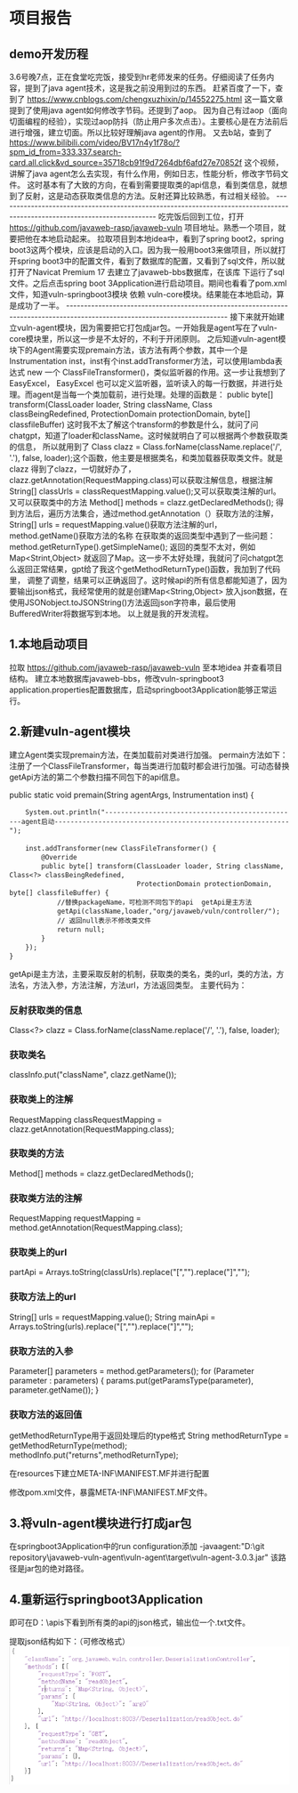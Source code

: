 # 项目报告




## demo开发历程

   3.6号晚7点，正在食堂吃完饭，接受到hr老师发来的任务。仔细阅读了任务内容，提到了java agent技术，这是我之前没用到过的东西。
   赶紧百度了一下，查到了 https://www.cnblogs.com/chengxuzhixin/p/14552275.html 这一篇文章 提到了使用java agent如何修改字节码。还提到了aop。
   因为自己有过aop（面向切面编程的经验），实现过aop防抖（防止用户多次点击）。主要核心是在方法前后进行增强，建立切面。所以比较好理解java agent的作用。
   又去b站，查到了 https://www.bilibili.com/video/BV17n4y1f78o/?spm_id_from=333.337.search-card.all.click&vd_source=35718cb91f9d7264dbf6afd27e70852f 这个视频，讲解了java agent怎么去实现，有什么作用，例如日志，性能分析，修改字节码文件。
   这时基本有了大致的方向，在看到需要提取类的api信息，看到类信息，就想到了反射，这是动态获取类信息的方法。反射还算比较熟悉，有过相关经验。
    --------------------------------------------------------------------------------------------------------------------------
   吃完饭后回到工位，打开 https://github.com/javaweb-rasp/javaweb-vuln 项目地址。熟悉一个项目，就要把他在本地启动起来。
    拉取项目到本地idea中，看到了spring boot2，spring boot3这两个模块，应该是启动的入口。因为我一般用boot3来做项目，所以就打开spring boot3中的配置文件，看到了数据库的配置，又看到了sql文件，所以就打开了Navicat Premium 17 去建立了javaweb-bbs数据库，在该库
    下运行了sql文件。之后点击spring boot 3Application进行启动项目。期间也看看了pom.xml文件，知道vuln-springboot3模块 依赖 vuln-core模块。结果能在本地启动，算是成功了一半。
    ---------------------------------------------------------------------------------------------------------------------------
    接下来就开始建立vuln-agent模块，因为需要把它打包成jar包。一开始我是agent写在了vuln-core模块里，所以这一步是不太好的，不利于开闭原则。
    之后知道vuln-agent模块下的Agent需要实现premain方法，该方法有两个参数，其中一个是Instrumentation inst，inst有个inst.addTransformer方法，可以使用lambda表达式 new 一个 ClassFileTransformer()，类似监听器的作用。这一步让我想到了EasyExcel，
    EasyExcel 也可以定义监听器，监听读入的每一行数据，并进行处理。而agent是当每一个类加载前，进行处理。处理的函数是：
    public byte[] transform(ClassLoader loader, String className, Class<?> classBeingRedefined, ProtectionDomain protectionDomain, byte[] classfileBuffer) 
    这时我不太了解这个transform的参数是什么，就问了问chatgpt，知道了loader和className。这时候就明白了可以根据两个参数获取类的信息，
    所以就用到了 Class<?> clazz = Class.forName(className.replace('/', '.'), false, loader);这个函数，他主要是根据类名，和类加载器获取类文件。就是clazz
    得到了clazz，一切就好办了，clazz.getAnnotation(RequestMapping.class)可以获取注解信息，根据注解  String[] classUrls = classRequestMapping.value();又可以获取类注解的url。
    又可以获取类中的方法 Method[] methods = clazz.getDeclaredMethods(); 得到方法后，遍历方法集合，通过method.getAnnotation（）获取方法的注解， String[] urls = requestMapping.value()获取方法注解的url，method.getName()获取方法的名称
    在获取类的返回类型中遇到了一些问题：method.getReturnType().getSimpleName(); 返回的类型不太对，例如Map<Strint,Object> 就返回了Map。这一步不太好处理，我就问了问chatgpt怎么返回正常结果，gpt给了我这个getMethodReturnType()函数，我加到了代码里，
    调整了调整，结果可以正确返回了。这时候api的所有信息都能知道了，因为要输出json格式，我经常使用的就是创建Map<String,Object> 放入json数据，在使用JSONobject.toJSONString()方法返回json字符串，最后使用BufferedWriter将数据写到本地。
    以上就是我的开发流程。



## 1.本地启动项目

拉取 https://github.com/javaweb-rasp/javaweb-vuln 至本地idea 并查看项目结构。
建立本地数据库javaweb-bbs，修改vuln-springboot3 application.properties配置数据库，启动springboot3Application能够正常运行。

## 2.新建vuln-agent模块

建立Agent类实现premain方法，在类加载前对类进行加强。
permain方法如下：注册了一个ClassFileTransformer，每当类进行加载时都会进行加强。可动态替换getApi方法的第二个参数扫描不同包下的api信息。

public static void premain(String agentArgs, Instrumentation inst) {

        System.out.println("-------------------------------------------------agent启动-----------------------------------------------------------");

        inst.addTransformer(new ClassFileTransformer() {
            @Override
            public byte[] transform(ClassLoader loader, String className, Class<?> classBeingRedefined,
                                    ProtectionDomain protectionDomain, byte[] classfileBuffer) {
                //替换packageName，可检测不同包下的api  getApi是主方法
                getApi(className,loader,"org/javaweb/vuln/controller/");
                // 返回null表示不修改类文件
                return null;
            }
        });
    }
getApi是主方法，主要采取反射的机制，获取类的类名，类的url，类的方法，方法名，方法入参，方法注解，方法url，方法返回类型。
主要代码为：

### 反射获取类的信息

Class<?> clazz = Class.forName(className.replace('/', '.'), false, loader);   

### 获取类名

classInfo.put("className", clazz.getName());  

### 获取类上的注解

RequestMapping classRequestMapping = clazz.getAnnotation(RequestMapping.class);

### 获取类的方法

Method[] methods = clazz.getDeclaredMethods();

### 获取类方法的注解

RequestMapping requestMapping = method.getAnnotation(RequestMapping.class);

### 获取类上的url

partApi = Arrays.toString(classUrls).replace("[","").replace("]","");

### 获取方法上的url

String[] urls = requestMapping.value();
String mainApi = Arrays.toString(urls).replace("[","").replace("]","");

### 获取方法的入参

Parameter[] parameters = method.getParameters();
for (Parameter parameter : parameters) {
params.put(getParamsType(parameter), parameter.getName());
}   

### 获取方法的返回值
getMethodReturnType用于返回处理后的type格式
String methodReturnType = getMethodReturnType(method);
methodInfo.put("returns",methodReturnType);


在resources下建立META-INF\MANIFEST.MF并进行配置

修改pom.xml文件，暴露META-INF\MANIFEST.MF文件。

## 3.将vuln-agent模块进行打成jar包

在springboot3Application中的run configuration添加 -javaagent:"D:\git repository\javaweb-vuln-agent\vuln-agent\target\vuln-agent-3.0.3.jar" 该路径是jar包的绝对路径。

## 4.重新运行springboot3Application

即可在D：\\apis下看到所有类的api的json格式，输出位一个.txt文件。

提取json结构如下：（可修改格式）
![img.png](img.png)